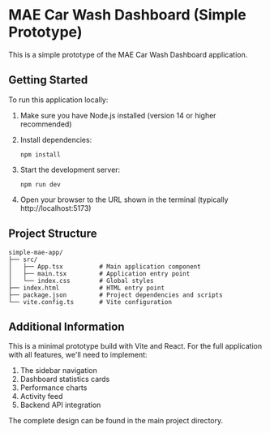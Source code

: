 # MAE Car Wash Dashboard (Simple Prototype)

This is a simple prototype of the MAE Car Wash Dashboard application.

## Getting Started

To run this application locally:

1. Make sure you have Node.js installed (version 14 or higher recommended)

2. Install dependencies:
   ```
   npm install
   ```

3. Start the development server:
   ```
   npm run dev
   ```

4. Open your browser to the URL shown in the terminal (typically http://localhost:5173)

## Project Structure

```
simple-mae-app/
├── src/
│   ├── App.tsx          # Main application component
│   ├── main.tsx         # Application entry point
│   └── index.css        # Global styles
├── index.html           # HTML entry point
├── package.json         # Project dependencies and scripts
└── vite.config.ts       # Vite configuration
```

## Additional Information

This is a minimal prototype build with Vite and React. For the full application with all features, we'll need to implement:

1. The sidebar navigation
2. Dashboard statistics cards
3. Performance charts 
4. Activity feed
5. Backend API integration

The complete design can be found in the main project directory. 